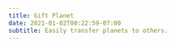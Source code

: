 ```yaml
---
title: Gift Planet
date: 2021-01-02T00:22:59-07:00
subtitle: Easily transfer planets to others.
---
```

